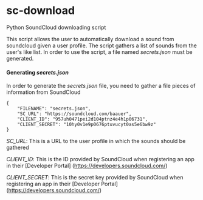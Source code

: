sc-download
===========

Python SoundCloud downloading script

This script allows the user to automatically download a sound from soundcloud given a user profile.  The script gathers a list of sounds from the user's like list.  In order to use the script, a file named *secrets.json* must be generated.

#### Generating *secrets.json*

In order to generate the *secrets.json* file, you need to gather a file pieces of information from SoundCloud

```
{
	"FILENAME": "secrets.json",
	"SC_URL": "https://soundcloud.com/baauer",
	"CLIENT_ID": "957uh0471pei2d104ptnz4e4h1p06731",
	"CLIENT_SECRET": "10hy0v1e9p0676ptuvucyt0as5e6bw9z"
}
```
*SC_URL*: This is a URL to the user profile in which the sounds should be gathered

*CLIENT_ID*: This is the ID provided by SoundCloud when registering an app in their [Developer Portal] (https://developers.soundcloud.com/)

*CLIENT_SECRET*: This is the secret key provided by SoundCloud when registering an app in their [Developer Portal] (https://developers.soundcloud.com/)
